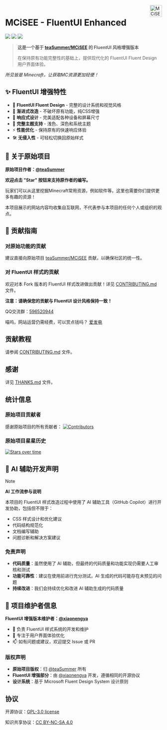 <img align="right" alt="MCiSEE" src="https://mcisee.top/assets/icon/appiconRound.png" title="MCiSEE" width="38">

# MCiSEE - FluentUI Enhanced

![](https://img.shields.io/badge/license-CC--BY--SA--4.0-green) ![](https://img.shields.io/badge/FluentUI-Enhanced-blue) ![](https://img.shields.io/badge/based%20on-teaSummer/MCiSEE-lightgrey)

> **这是一个基于 [teaSummer/MCiSEE](https://github.com/teaSummer/MCiSEE) 的 FluentUI 风格增强版本**
> 
> 在保持原有功能完整性的基础上，提供现代化的 FluentUI Fluent Design 用户界面体验。

**所见皆是 Minecraft*，让获取MC资源更加轻便！*

## ✨ FluentUI 增强特性

- 🎨 **FluentUI Fluent Design** - 完整的设计系统和视觉风格
- 🔧 **渐进式改造** - 不破坏原有功能，纯CSS增强
- 📱 **响应式设计** - 完美适配各种设备和屏幕尺寸
- 🌙 **完整主题支持** - 浅色、深色和系统主题
- ⚡ **性能优化** - 保持原有的快速响应体验
- 🛠️ **无侵入性** - 可轻松切换回原始样式

## 📖 关于原始项目

**原始项目作者：[@teaSummer](https://github.com/teaSummer)**

**欢迎点击 "Star" 按钮来支持原作者的编写。**

玩家们可以从这里挖掘Minecraft常用资源，例如软件等。这里也需要你们提供更多有趣的资源！

本项目展示的网站内容均收集自互联网，不代表参与本项目的任何个人或组织的观点。

## 🤝 贡献指南

### 对原始功能的贡献
建议直接向原始项目 [teaSummer/MCiSEE](https://github.com/teaSummer/MCiSEE) 贡献，以确保社区的统一性。

### 对 FluentUI 样式的贡献
欢迎对本 Fork 版本的 FluentUI 样式改进做出贡献！详见 [CONTRIBUTING.md](CONTRIBUTING.md) 文件。

**注意：请确保您的贡献与 FluentUI 设计风格保持一致！**

QQ交流群：[596520944](https://qm.qq.com/q/EBKhjsGRbM)

喵呜，网站运营仍需经费，可以赏点钱吗？ [爱发电](https://afdian.com/a/MCiSEE)

## 贡献教程

请参阅 [CONTRIBUTING.md](CONTRIBUTING.md) 文件。

## 感谢

详见 [THANKS.md](THANKS.md) 文件。

## 统计信息

### 原始项目贡献者

感谢原始项目的所有贡献者：
[![Contributors](https://contrib.rocks/image?repo=teaSummer/MCiSEE)](https://github.com/teaSummer/MCiSEE/graphs/contributors)

### 原始项目星星历史

[![Stars over time](https://starchart.cc/teaSummer/MCiSEE.svg?variant=adaptive)](https://starchart.cc/teaSummer/MCiSEE)

## 🤖 AI 辅助开发声明

> [!NOTE]
> **AI 工作流参与说明**
> 
> 本项目的 FluentUI 样式改造过程中使用了 AI 辅助工具（GitHub Copilot）进行开发协助，包括但不限于：
> - CSS 样式设计和优化建议
> - 代码结构规范化
> - 文档编写辅助
> - 问题诊断和解决方案建议

### 免责声明

- **代码质量**：虽然使用了 AI 辅助，但最终的代码质量和功能实现仍需要人工审核和测试
- **功能可靠性**：建议在使用前进行充分测试，AI 生成的代码可能存在未预见的问题
- **持续改进**：我们会持续优化和改进 AI 辅助生成的代码质量

## 👤 项目维护者信息

**FluentUI 增强版本维护者：[@xiaonengya](https://github.com/xiaonengya)**

- 🔧 负责 FluentUI 样式系统的开发和维护
- 🎨 专注于用户界面体验优化
- 📫 如有问题或建议，欢迎提交 Issue 或 PR

### 版权声明

- **原始项目版权**：归 [@teaSummer](https://github.com/teaSummer) 所有
- **FluentUI 增强部分**：由 [@xiaonengya](https://github.com/xiaonengya) 开发，遵循相同的开源协议
- **设计系统**：基于 Microsoft Fluent Design System 设计原则

## 协议

开源协议：[GPL-3.0 license](LICENSE)

知识共享协议：[CC BY-NC-SA 4.0](https://creativecommons.org/licenses/by-nc-sa/4.0/)

